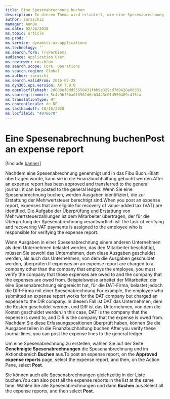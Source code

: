 ```yaml
---
title: Eine Spesenabrechnung buchen
description: In diesem Thema wird erläutert, wie eine Spesenabrechnung in die Finanzbuchhaltung gebucht wird.
author: saraschi2
manager: AnnBe
ms.date: 02/26/2018
ms.topic: article
ms.prod: ''
ms.service: dynamics-ax-applications
ms.technology: ''
ms.search.form: TrvPerDiems
audience: Application User
ms.reviewer: roschlom
ms.search.scope: Core, Operations
ms.search.region: Global
ms.author: saraschi
ms.search.validFrom: 2016-02-28
ms.dyn365.ops.version: AX 7.0.0
ms.openlocfilehash: 2d008ef8dd55550431fbb9e329cd7d9428a08831
ms.sourcegitcommit: 5c4c9bf3ba018562d6cb3443c01d550489c415fa
ms.translationtype: HT
ms.contentlocale: de-DE
ms.lasthandoff: 10/16/2020
ms.locfileid: "4076670"
---
```

# <a name="post-an-expense-report"></a><span data-ttu-id="21fd4-103">Eine Spesenabrechnung buchen</span><span class="sxs-lookup"><span data-stu-id="21fd4-103">Post an expense report</span></span>

[!include [banner](../includes/banner.md)]

<span data-ttu-id="21fd4-104">Nachdem eine Spesenabrechnung genehmigt und in das Fibu Buch.-Blatt übertragen wurde, kann sie in die Finanzbuchhaltung gebucht werden.</span><span class="sxs-lookup"><span data-stu-id="21fd4-104">After an expense report has been approved and transferred to the general journal, it can be posted to the general ledger.</span></span> <span data-ttu-id="21fd4-105">Wenn Sie eine Spesenabrechnung buchen, werden Ausgaben identifiziert, die zur Erstattung der Mehrwertsteuer berechtigt sind.</span><span class="sxs-lookup"><span data-stu-id="21fd4-105">When you post an expense report, expenses that are eligible for recovery of value-added tax (VAT) are identified.</span></span> <span data-ttu-id="21fd4-106">Die Aufgabe der Überprüfung und Erstattung von Mehrwertsteuerzahlungen ist dem Mitarbeiter übertragen, der für die Überprüfung der Spesenabrechnung verantwortlich ist.</span><span class="sxs-lookup"><span data-stu-id="21fd4-106">The task of verifying and recovering VAT payments is assigned to the employee who is responsible for verifying the expense report.</span></span>

<span data-ttu-id="21fd4-107">Wenn Ausgaben in einer Spesenabrechnung einem anderen Unternehmen als dem Unternehmen belastet werden, das den Mitarbeiter beschäftigt, müssen Sie sowohl das Unternehmen, dem diese Ausgaben geschuldet werden, als auch das Unternehmen, von dem die Ausgaben geschuldet werden, überprüfen.</span><span class="sxs-lookup"><span data-stu-id="21fd4-107">If expenses on an expense report are charged to a company other than the company that employs the employee, you must verify the company that those expenses are owed to and the company that the expenses are owed from.</span></span> <span data-ttu-id="21fd4-108">Beispielsweise arbeitet der Mitarbeiter, der eine Spesenabrechnung eingereicht hat, für die DAT-Firma, belastet jedoch die DIR-Firma mit einer Spesenabrechnung.</span><span class="sxs-lookup"><span data-stu-id="21fd4-108">For example, the employee who submitted an expense report works for the DAT company but charged an expense to the DIR company.</span></span> <span data-ttu-id="21fd4-109">In diesem Fall ist DAT das Unternehmen, dem die Kosten geschuldet werden, und DIR ist das Unternehmen, von dem die Kosten geschuldet werden.</span><span class="sxs-lookup"><span data-stu-id="21fd4-109">In this case, DAT is the company that the expense is owed to, and DIR is the company that the expense is owed from.</span></span> <span data-ttu-id="21fd4-110">Nachdem Sie diese Erfassungspositionen überprüft haben, können Sie die Ausgabenzeilen in die Finanzbuchhaltung buchen.</span><span class="sxs-lookup"><span data-stu-id="21fd4-110">After you verify these journal lines, you can post the expense lines to the general ledger.</span></span>

<span data-ttu-id="21fd4-111">Um eine Spesenabrechnung zu erstellen, wählen Sie auf der Seite **Genehmigte Spesenabrechnungen** die Spesenanbrechnung und im Aktionsbereich **Buchen** aus.</span><span class="sxs-lookup"><span data-stu-id="21fd4-111">To post an expense report, on the **Approved expense reports** page, select the expense report, and then, on the Action Pane, select **Post**.</span></span>

<span data-ttu-id="21fd4-112">Sie können auch alle Spesenabrechnungen gleichzeitig in der Liste buchen.</span><span class="sxs-lookup"><span data-stu-id="21fd4-112">You can also post all the expense reports in the list at the same time.</span></span> <span data-ttu-id="21fd4-113">Wählen Sie alle Spesenabrechnungen und dann **Buchen** aus.</span><span class="sxs-lookup"><span data-stu-id="21fd4-113">Select all the expense reports, and then select **Post**.</span></span>
